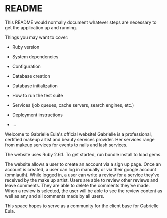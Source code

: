# README

This README would normally document whatever steps are necessary to get the
application up and running.

Things you may want to cover:

* Ruby version

* System dependencies

* Configuration

* Database creation

* Database initialization

* How to run the test suite

* Services (job queues, cache servers, search engines, etc.)

* Deployment instructions

* ...

Welcome to Gabrielle Eula's official website! Gabrielle is a professional, certified makeup artist and beauty services provider. Her services range from makeup services for events to nails and lash services. 

The website uses Ruby 2.6.1. To get started, run bundle install to load gems. 

The website allows a user to create an account via a sign up page. Once an account is created, a user can log in manually or via their google account (omniauth). While logged in, a user can write a review for a service they've received by the make up artist. Users are able to review other reviews and leave comments. They are able to delete the comments they've made. When a review is selected, the user will be able to see the review content as well as any and all comments made by all users. 

This space hopes to serve as a community for the client base for Gabrielle Eula. 